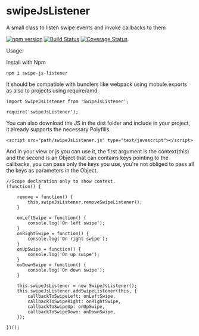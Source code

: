 # swipeJsListener
A small class to listen swipe events and invoke callbacks to them

[![npm version](https://badge.fury.io/js/swipe-js-listener.svg)](https://badge.fury.io/js/swipe-js-listener) [![Build Status](https://travis-ci.org/viniciusavieira/swipeJsListener.svg?branch=master)](https://travis-ci.org/viniciusavieira/swipeJsListener) [![Coverage Status](https://coveralls.io/repos/github/viniciusavieira/swipeJsListener/badge.svg)](https://coveralls.io/github/viniciusavieira/swipeJsListener)

Usage:

Install with Npm

```
npm i swipe-js-listener
```

It should be compatible with bundlers like webpack using mobule.exports as also to projects using require/amd.
```
import SwipeJsListener from 'SwipeJsListener';
```

```
require('swipeJsListener');
```

You can also download the JS in the dist folder and include in your project, it already supports the necessary Polyfills.
```
<script src="path/swipeJsListener.js" type="text/javascript"></script>
```

And in your view or js you can use it, the first argument is the context(this) and the second is an Object that can contains keys pointing to the callbacks, you can pass only the keys you use, you're not obliged to pass all the keys as parameters in the Object.

```
//Scope declaration only to show context.
(function() {
    
    remove = function() {
        this.swipeJsListener.removeSwipeListener();
    }

    onLeftSwipe = function() {
        console.log('On left swipe');
    }
    onRightSwipe = function() {
        console.log('On right swipe');
    }
    onUpSwipe = function() {
        console.log('On up swipe');
    }
    onDownSwipe = function() {
        console.log('On down swipe');
    }
    
    this.swipeJsListener = new SwipeJsListener();
    this.swipeJsListener.addSwipeListener(this, {
        callbackToSwipeLeft: onLeftSwipe,
        callbackToSwipeRight: onRightSwipe,
        callbackToSwipeUp: onUpSwipe,
        callbackToSwipeDown: onDownSwipe,
    });
    
})();
```

